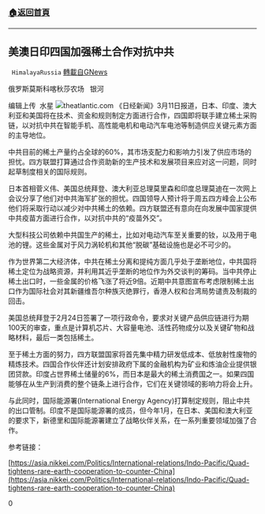 ###  [:house:返回首頁](https://github.com/ourhimalayas/txt)
---

## 美澳日印四国加强稀土合作对抗中共
` HimalayaRussia` [轉載自GNews](https://gnews.org/zh-hans/968362/)

俄罗斯莫斯科喀秋莎农场   银河

编辑上传  水星
![]()![](https://gnews.org/wp-content/uploads/2021/03/r-18.jpg)theatlantic.com
《日经新闻》3月11日报道，日本、印度、澳大利亚和美国将在技术、资金和规则制定方面进行合作，四国即将联手建立稀土采购链，以对抗中共在智能手机、高性能电机和电动汽车电池等制造供应关键元素方面的主导地位。

中共目前的稀土产量约占全球的60%，其市场支配力和影响力引发了供应市场的担忧。四方联盟打算通过合作资助新的生产技术和发展项目来应对这一问题，同时起草制度相关的国际规则。

日本首相菅义伟、美国总统拜登、澳大利亚总理莫里森和印度总理莫迪在一次网上会议分享了他们对中共海军扩张的担忧。四国领导人预计将于周五四方峰会上公布他们将采取行动以减少对中共稀土的依赖。四方联盟还有意向在向发展中国家提供中共疫苗方面进行合作，以对抗中共的“疫苗外交”。

大型科技公司依赖中共国生产的稀土，比如对电动汽车至关重要的钕，以及用于电池的锂。这些金属对于风力涡轮机和其他“脱碳”基础设施也是必不可少的。

作为世界第二大经济体，中共在稀土分离和提纯方面几乎处于垄断地位，中共国将稀土定位为战略资源，并利用其近乎垄断的地位作为外交谈判的筹码。当中共停止稀土出口时，一些金属的价格飞涨了将近9倍。近期中共意图宣布考虑限制稀土出口作为国际社会对其新疆维吾尔种族灭绝罪行，香港人权和台湾局势谴责及制裁的回击。

美国总统拜登于2月24日签署了一项行政命令，要求对关键产品供应链进行为期100天的审查，重点是计算机芯片、大容量电池、活性药物成分以及关键矿物和战略材料，最后一类包括稀土。

至于稀土方面的努力，四方联盟国家将首先集中精力研发低成本、低放射性废物的精炼技术。四国合作伙伴还计划安排政府下属的金融机构为矿业和炼油企业提供银团贷款。印度占世界稀土储量的6%，而日本是最大的稀土消费国之一。如果四国能够在从生产到消费的整个链条上进行合作，它们在关键领域的影响力将会上升。

与此同时，国际能源署(International Energy Agency)打算制定规则，阻止中共的出口管制。印度不是国际能源署的成员，但今年1月，在日本、美国和澳大利亚的要求下，新德里和国际能源署建立了战略伙伴关系，在一系列重要领域加强了合作。

参考链接：

[https://asia.nikkei.com/Politics/International-relations/Indo-Pacific/Quad-tightens-rare-earth-cooperation-to-counter-China](https://asia.nikkei.com/Politics/International-relations/Indo-Pacific/Quad-tightens-rare-earth-cooperation-to-counter-China)

0
